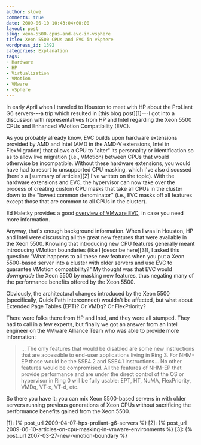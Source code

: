 ```yaml
---
author: slowe
comments: true
date: 2009-06-10 10:43:04+00:00
layout: post
slug: xeon-5500-cpus-and-evc-in-vsphere
title: Xeon 5500 CPUs and EVC in vSphere
wordpress_id: 1392
categories: Explanation
tags:
- Hardware
- HP
- Virtualization
- VMotion
- VMware
- vSphere
---
```


In early April when I traveled to Houston to meet with HP about the ProLiant G6 servers---a trip which resulted in [this blog post][1]---I got into a discussion with representatives from HP and Intel regarding the Xeon 5500 CPUs and Enhanced VMotion Compatibility (EVC).

As you probably already know, EVC builds upon hardware extensions provided by AMD and Intel (AMD in the AMD-V extensions, Intel in FlexMigration) that allows a CPU to "alter" its personality or identification so as to allow live migration (i.e., VMotion) between CPUs that would otherwise be incompatible. Without these hardware extensions, you would have had to resort to unsupported CPU masking, which I've also discussed (here's a [summary of articles][2] I've written on the topic). With the hardware extensions and EVC, the hypervisor can now take over the process of creating custom CPU masks that take all CPUs in the cluster down to the "lowest common denominator" (i.e., EVC masks off all features except those that are common to all CPUs in the cluster).

Ed Haletky provides a good [overview of VMware EVC](http://www.itworld.com/virtualization/56292/understanding-vmware-evc), in case you need more information.

Anyway, that's enough background information. When I was in Houston, HP and Intel were discussing all the great new features that were available in the Xeon 5500. Knowing that introducing new CPU features generally meant introducing VMotion boundaries (like I [describe here][3]), I asked this question: "What happens to all these new features when you put a Xeon 5500-based server into a cluster with older servers and use EVC to guarantee VMotion compatibility?" My thought was that EVC would _downgrade_ the Xeon 5500 by masking new features, thus negating many of the performance benefits offered by the Xeon 5500.

Obviously, the architectural changes introduced by the Xeon 5500 (specifically, Quick Path Interconnect) wouldn't be affected, but what about Extended Page Tables (EPT)? Or VMDq? Or FlexPriority?

There were folks there from HP and Intel, and they were all stumped. They had to call in a few experts, but finally we got an answer from an Intel engineer on the VMware Alliance Team who was able to provide more information:

>... The only features that would be disabled are some new instructions that are accessible to end-user applications living in Ring 3. For NHM-EP those would be the SSE4.2 and SSE4.1 instructions... No other features would be compromised. All the features of NHM-EP that provide performance and are under the direct control of the OS or hypervisor in Ring 0 will be fully usable: EPT, HT, NuMA, FlexPriority, VMDq, VT-x, VT-d, etc.

So there you have it: you can mix Xeon 5500-based servers in with older servers running previous generations of Xeon CPUs without sacrificing the performance benefits gained from the Xeon 5500.

[1]: {% post_url 2009-04-07-hps-proliant-g6-servers %}
[2]: {% post_url 2009-06-10-articles-on-cpu-masking-in-vmware-environments %}
[3]: {% post_url 2007-03-27-new-vmotion-boundary %}
